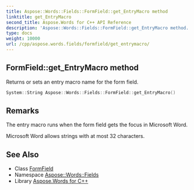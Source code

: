 ```yaml
---
title: Aspose::Words::Fields::FormField::get_EntryMacro method
linktitle: get_EntryMacro
second_title: Aspose.Words for C++ API Reference
description: 'Aspose::Words::Fields::FormField::get_EntryMacro method. Returns or sets an entry macro name for the form field in C++.'
type: docs
weight: 10000
url: /cpp/aspose.words.fields/formfield/get_entrymacro/
---
```

## FormField::get_EntryMacro method


Returns or sets an entry macro name for the form field.

```cpp
System::String Aspose::Words::Fields::FormField::get_EntryMacro()
```

## Remarks


The entry macro runs when the form field gets the focus in Microsoft Word.

Microsoft Word allows strings with at most 32 characters. 
## See Also

* Class [FormField](../)
* Namespace [Aspose::Words::Fields](../../)
* Library [Aspose.Words for C++](../../../)
